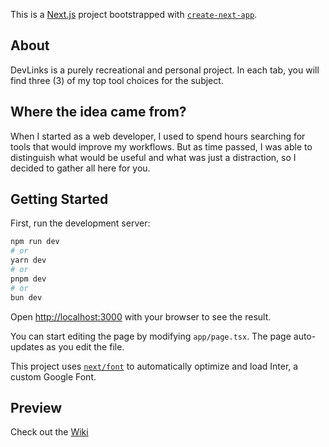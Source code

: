 This is a [Next.js](https://nextjs.org/) project bootstrapped with [`create-next-app`](https://github.com/vercel/next.js/tree/canary/packages/create-next-app).

## About
DevLinks is a purely recreational and personal project. In each tab, you will find three (3) of my top tool choices for the subject.
## Where the idea came from?
When I started as a web developer, I used to spend hours searching for tools that would improve my workflows. But as time passed, I was able to distinguish what would be useful and what was just a distraction, so I decided to gather all here for you.
## Getting Started

First, run the development server:

```bash
npm run dev
# or
yarn dev
# or
pnpm dev
# or
bun dev
```

Open [http://localhost:3000](http://localhost:3000) with your browser to see the result.

You can start editing the page by modifying `app/page.tsx`. The page auto-updates as you edit the file.

This project uses [`next/font`](https://nextjs.org/docs/basic-features/font-optimization) to automatically optimize and load Inter, a custom Google Font.

## Preview
Check out the [Wiki](https://github.com/antoniobiasotti/devlinks/wiki)
